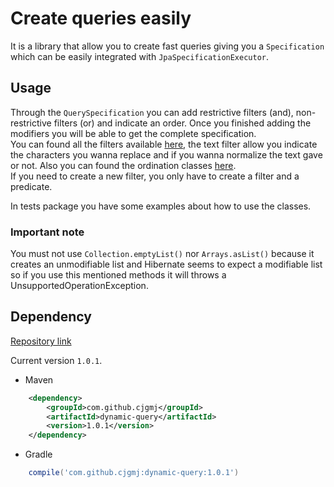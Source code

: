 # Create queries easily

It is a library that allow you to create fast queries giving you a `Specification` which can be easily integrated with `JpaSpecificationExecutor`.

## Usage

Through the `QuerySpecification` you can add restrictive filters (and), non-restrictive filters (or) and indicate an order. Once you finished adding the modifiers you will be able to get the complete specification.  
You can found all the filters available [here](https://github.com/cjgmj/dynamicQuery/tree/master/src/main/java/com/cjgmj/dynamicQuery/modifier/filter), the text filter allow you indicate the characters you wanna replace and if you wanna normalize the text gave or not. Also you can found the ordination classes [here](https://github.com/cjgmj/dynamicQuery/tree/master/src/main/java/com/cjgmj/dynamicQuery/modifier/order).  
If you need to create a new filter, you only have to create a filter and a predicate.

In tests package you have some examples about how to use the classes.

### Important note

You must not use `Collection.emptyList()` nor `Arrays.asList()` because it creates an unmodifiable list and Hibernate seems to expect a modifiable list so if you use this mentioned methods it will throws a UnsupportedOperationException.

## Dependency

[Repository link](https://mvnrepository.com/artifact/com.github.cjgmj/dynamic-query)

Current version `1.0.1`.

- Maven

```xml
    <dependency>
        <groupId>com.github.cjgmj</groupId>
        <artifactId>dynamic-query</artifactId>
        <version>1.0.1</version>
    </dependency>
```

- Gradle

```gradle
    compile('com.github.cjgmj:dynamic-query:1.0.1')
```
